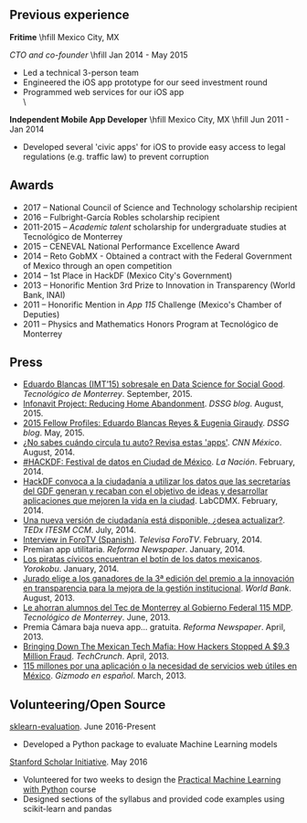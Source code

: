 Previous experience
-------------------

**Fritime** \hfill Mexico City, MX

*CTO and co-founder* \hfill Jan 2014 - May 2015

* Led a technical 3-person team
* Engineered the iOS app prototype for our seed investment round
* Programmed web services for our iOS app
\
\

**Independent Mobile App Developer** \hfill Mexico City, MX
\hfill Jun 2011 - Jan 2014

* Developed several 'civic apps' for iOS to provide easy access to legal regulations (e.g. traffic law) to prevent corruption


Awards
------

-   2017 – National Council of Science and Technology scholarship recipient
-   2016 – Fulbright-García Robles scholarship recipient
-   2011-2015 – *Academic talent* scholarship for undergraduate studies at Tecnológico de Monterrey
-   2015 – CENEVAL National Performance Excellence Award
-   2014 – Reto GobMX - Obtained a contract with the Federal Government of Mexico through an open competition
-   2014 – 1st Place in HackDF (Mexico City's Government)
-   2013 – Honorific Mention 3rd Prize to Innovation in Transparency (World Bank, INAI)
-   2011 – Honorific Mention in *App 115* Challenge (Mexico's Chamber of Deputies)
-   2011 – Physics and Mathematics Honors Program at Tecnológico de Monterrey

Press
----------------------------------------

* [Eduardo Blancas (IMT’15) sobresale en Data Science for Social Good](http://www.itesm.mx/wps/wcm/connect/snc/portal+informativo/por+categoria/egresados/not(08sep2015)eduardoblancas). *Tecnológico de Monterrey*. September, 2015.
* [Infonavit Project: Reducing Home Abandonment](http://dssg.uchicago.edu/2015/08/13/infonavit-abandonment.html). *DSSG blog*. August, 2015.
* [2015 Fellow Profiles: Eduardo Blancas Reyes & Eugenia Giraudy](http://dssg.io/2015/05/12/profiles-blancas-giraudy.html). *DSSG blog*. May, 2015.
* [¿No sabes cuándo circula tu auto? Revisa estas 'apps'](http://mexico.cnn.com/tecnologia/2014/08/01/no-sabes-cuando-circula-tu-auto-revisa-estas-apps). *CNN México*. August, 2014.
* [#HACKDF: Festival de datos en Ciudad de México](http://blogs.lanacion.com.ar/data/sin-categoria/hackdf-festival-de-datos-en-ciudad-de-mexico/). *La Nación*. February, 2014.
* [HackDF convoca a la ciudadanía a utilizar los datos que las secretarías del GDF generan y recaban con el objetivo de ideas y desarrollar aplicaciones que mejoren la vida en la ciudad](http://hack.labcd.mx/2014-2/). LabCDMX. February, 2014.
* [Una nueva versión de ciudadanía está disponible, ¿desea actualizar?](https://www.youtube.com/watch?v=OYhnkOPG874). *TEDx ITESM CCM*. July, 2014.
* [Interview in ForoTV (Spanish)](http://noticieros.televisa.com/foro-tv-fractal/1402/fractal-del-20-febrero-2014/). *Televisa ForoTV*. February, 2014.
* Premian app utilitaria. *Reforma Newspaper*. January, 2014.
* [Los piratas cívicos encuentran el botín de los datos mexicanos](http://www.yorokobu.es/piratas-civicos/). *Yorokobu*. January, 2014.
* [Jurado elige a los ganadores de la 3ª edición del premio a la innovación en transparencia para la mejora de la gestión institucional](http://www.bancomundial.org/es/news/press-release/2013/08/20/winners-innovation-transparency-prize-third-edition). *World Bank*. August, 2013.
* [Le ahorran alumnos del Tec de Monterrey al Gobierno Federal 115 MDP](http://www.itesm.mx/wps/wcm/connect/snc/portal+informativo/por+tema/politica/app115_14jun13). *Tecnológico de Monterrey*. June, 2013.
* Premia Cámara baja nueva app... gratuita. *Reforma Newspaper*. April, 2013.
* [Bringing Down The Mexican Tech Mafia: How Hackers Stopped A $9.3 Million Fraud](http://techcrunch.com/2013/04/14/bringing-down-the-mexican-mafia-how-mexican-hackers-stopped-a-93-million-fraud/). *TechCrunch*. April, 2013.
* [115 millones por una aplicación o la necesidad de servicios web útiles en México](http://es.gizmodo.com/app115-los-costos-de-una-aplicacion-y-la-necesidad-de-468847399). *Gizmodo en español*. March, 2013.


Volunteering/Open Source
------------------------

[sklearn-evaluation](https://github.com/edublancas/sklearn-evaluation).
June 2016-Present

* Developed a Python package to evaluate Machine Learning models

 [Stanford Scholar Initiative](http://scholar.stanford.edu).
 May 2016

* Volunteered for two weeks to design the [Practical Machine Learning with Python](http://scholar.stanford.edu/ml.html) course
* Designed sections of the syllabus and provided code examples using scikit-learn and pandas